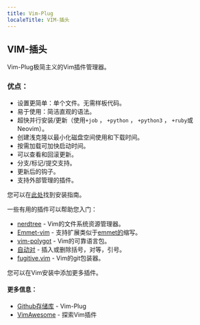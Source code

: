 ```yaml
---
title: Vim-Plug
localeTitle: VIM-插头
---
```

## VIM-插头

Vim-Plug极简主义的Vim插件管理器。

### 优点：

*   设置更简单：单个文件。无需样板代码。
*   易于使用：简洁直观的语法。
*   超快并行安装/更新（使用`+job` ， `+python` ， `+python3` ， `+ruby`或Neovim）。
*   创建浅克隆以最小化磁盘空间使用和下载时间。
*   按需加载可加快启动时间。
*   可以查看和回滚更新。
*   分支/标记/提交支持。
*   更新后的钩子。
*   支持外部管理的插件。

您可以在[此处](https://github.com/junegunn/vim-plug#installation)找到安装指南。

一些有用的插件可以帮助您入门：

*   [nerdtree](https://github.com/scrooloose/nerdtree) - Vim的文件系统资源管理器。
*   [Emmet-vim](https://github.com/mattn/emmet-vim/) - 支持扩展类似于[emmet的](https://emmet.io/)缩写。
*   [vim-polygot](https://github.com/sheerun/vim-polyglot) - Vim的可靠语言包。
*   [自动对](https://github.com/jiangmiao/auto-pairs) - 插入或删除括号，对等，引号。
*   [fugitive.vim](https://github.com/tpope/vim-fugitive) - Vim的git包装器。

您可以在Vim安装中添加更多插件。

#### 更多信息：

*   [Github存储库](https://github.com/junegunn/vim-plug) - Vim-Plug
*   [VimAwesome](https://vimawesome.com/) - 探索Vim插件